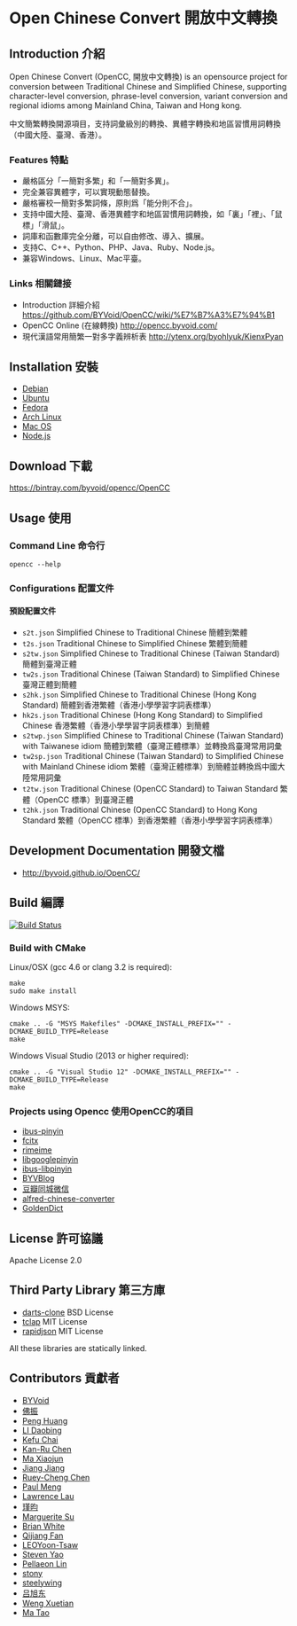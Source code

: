 # Open Chinese Convert 開放中文轉換

## Introduction 介紹

Open Chinese Convert (OpenCC, 開放中文轉換) is an opensource project for conversion between Traditional Chinese and Simplified Chinese, supporting character-level conversion, phrase-level conversion, variant conversion and regional idioms among Mainland China, Taiwan and Hong kong.

中文簡繁轉換開源項目，支持詞彙級別的轉換、異體字轉換和地區習慣用詞轉換（中國大陸、臺灣、香港）。

### Features 特點

* 嚴格區分「一簡對多繁」和「一簡對多異」。
* 完全兼容異體字，可以實現動態替換。
* 嚴格審校一簡對多繁詞條，原則爲「能分則不合」。
* 支持中國大陸、臺灣、香港異體字和地區習慣用詞轉換，如「裏」「裡」、「鼠標」「滑鼠」。
* 詞庫和函數庫完全分離，可以自由修改、導入、擴展。
* 支持C、C++、Python、PHP、Java、Ruby、Node.js。
* 兼容Windows、Linux、Mac平臺。

### Links 相關鏈接

* Introduction 詳細介紹 https://github.com/BYVoid/OpenCC/wiki/%E7%B7%A3%E7%94%B1
* OpenCC Online (在線轉換) http://opencc.byvoid.com/
* 現代漢語常用簡繁一對多字義辨析表 http://ytenx.org/byohlyuk/KienxPyan

## Installation 安裝

* [Debian](http://packages.qa.debian.org/o/opencc.html)
* [Ubuntu](https://launchpad.net/ubuntu/+source/opencc)
* [Fedora](https://admin.fedoraproject.org/pkgdb/package/opencc/)
* [Arch Linux](https://www.archlinux.org/packages/community/x86_64/opencc/)
* [Mac OS](https://github.com/mxcl/homebrew/blob/master/Library/Formula/opencc.rb)
* [Node.js](https://npmjs.org/package/opencc)

## Download 下載

https://bintray.com/byvoid/opencc/OpenCC

## Usage 使用

### Command Line 命令行

`opencc --help`

### Configurations 配置文件

#### 預設配置文件

* `s2t.json` Simplified Chinese to Traditional Chinese 簡體到繁體
* `t2s.json` Traditional Chinese to Simplified Chinese 繁體到簡體
* `s2tw.json` Simplified Chinese to Traditional Chinese (Taiwan Standard) 簡體到臺灣正體
* `tw2s.json` Traditional Chinese (Taiwan Standard) to Simplified Chinese 臺灣正體到簡體
* `s2hk.json` Simplified Chinese to Traditional Chinese (Hong Kong Standard) 簡體到香港繁體（香港小學學習字詞表標準）
* `hk2s.json` Traditional Chinese (Hong Kong Standard) to Simplified Chinese 香港繁體（香港小學學習字詞表標準）到簡體
* `s2twp.json` Simplified Chinese to Traditional Chinese (Taiwan Standard) with Taiwanese idiom 簡體到繁體（臺灣正體標準）並轉換爲臺灣常用詞彙
* `tw2sp.json` Traditional Chinese (Taiwan Standard) to Simplified Chinese with Mainland Chinese idiom 繁體（臺灣正體標準）到簡體並轉換爲中國大陸常用詞彙
* `t2tw.json` Traditional Chinese (OpenCC Standard) to Taiwan Standard 繁體（OpenCC 標準）到臺灣正體
* `t2hk.json` Traditional Chinese (OpenCC Standard) to Hong Kong Standard 繁體（OpenCC 標準）到香港繁體（香港小學學習字詞表標準）

## Development Documentation 開發文檔

* http://byvoid.github.io/OpenCC/

## Build 編譯

[![Build Status](https://travis-ci.org/BYVoid/OpenCC.svg?branch=master)](https://travis-ci.org/BYVoid/OpenCC)

### Build with CMake

Linux/OSX (gcc 4.6 or clang 3.2 is required):

```
make
sudo make install
```

Windows MSYS:

```
cmake .. -G "MSYS Makefiles" -DCMAKE_INSTALL_PREFIX="" -DCMAKE_BUILD_TYPE=Release
make
```

Windows Visual Studio (2013 or higher required):

```
cmake .. -G "Visual Studio 12" -DCMAKE_INSTALL_PREFIX="" -DCMAKE_BUILD_TYPE=Release
make
```

### Projects using Opencc 使用OpenCC的項目

* [ibus-pinyin](http://code.google.com/p/ibus/)
* [fcitx](http://code.google.com/p/fcitx/)
* [rimeime](http://code.google.com/p/rimeime/)
* [libgooglepinyin](http://code.google.com/p/libgooglepinyin/)
* [ibus-libpinyin](https://github.com/libpinyin/ibus-libpinyin)
* [BYVBlog](https://github.com/byvoid/byvblog)
* [豆瓣同城微信](http://weixinqiao.com/douban-event/)
* [alfred-chinese-converter](https://github.com/amowu/alfred-chinese-converter)
* [GoldenDict](https://github.com/goldendict/goldendict)

## License 許可協議

Apache License 2.0

## Third Party Library 第三方庫

* [darts-clone](https://code.google.com/p/darts-clone/) BSD License
* [tclap](http://tclap.sourceforge.net/) MIT License
* [rapidjson](https://github.com/miloyip/rapidjson) MIT License

All these libraries are statically linked.

## Contributors 貢獻者

* [BYVoid](http://www.byvoid.com/)
* [佛振](https://github.com/lotem)
* [Peng Huang](https://github.com/phuang)
* [LI Daobing](https://github.com/lidaobing)
* [Kefu Chai](https://github.com/tchaikov)
* [Kan-Ru Chen](http://kanru.info/)
* [Ma Xiaojun](https://twitter.com/damage3025)
* [Jiang Jiang](http://jjgod.org/)
* [Ruey-Cheng Chen](https://github.com/rueycheng)
* [Paul Meng](http://home.mno2.org/)
* [Lawrence Lau](https://github.com/ktslwy)
* [瑾昀](https://github.com/kunki)
* [Marguerite Su](https://www.marguerite.su/)
* [Brian White](http://mscdex.net)
* [Qijiang Fan](https://fqj.me/)
* [LEOYoon-Tsaw](https://github.com/LEOYoon-Tsaw)
* [Steven Yao](https://github.com/stevenyao)
* [Pellaeon Lin](https://github.com/pellaeon)
* [stony](https://github.com/stony-shixz)
* [steelywing](https://github.com/steelywing)
* [吕旭东](https://github.com/lvxudong)
* [Weng Xuetian](https://github.com/wengxt)
* [Ma Tao](https://github.com/iwater)
